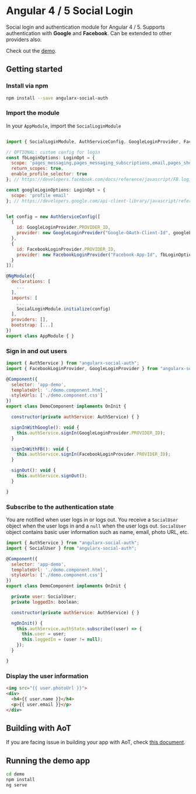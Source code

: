 # Angular 4 / 5 Social Login

Social login and authentication module for Angular 4 / 5. Supports authentication with **Google** and **Facebook**. Can be extended to other providers also.

Check out the [demo](https://abacritt.github.io/angularx-social-login/).

## Getting started

### Install via npm

```sh
npm install --save angularx-social-auth
```

### Import the module

In your `AppModule`, import the `SocialLoginModule`

```javascript

import { SocialLoginModule, AuthServiceConfig, GoogleLoginProvider, FacebookLoginProvider, LoginOpt } from "angular4-social-auth";

// OPTIONAL: custom config for login
const fbLoginOptions: LoginOpt = {
  scope: 'pages_messaging,pages_messaging_subscriptions,email,pages_show_list,manage_pages',
  return_scopes: true,
  enable_profile_selector: true
}; // https://developers.facebook.com/docs/reference/javascript/FB.login/v2.11

const googleLoginOptions: LoginOpt = {
  scope: 'profile email'
}; // https://developers.google.com/api-client-library/javascript/reference/referencedocs#gapiauth2clientconfig


let config = new AuthServiceConfig([
  {
    id: GoogleLoginProvider.PROVIDER_ID,
    provider: new GoogleLoginProvider("Google-OAuth-Client-Id", googleLoginOptions)
  },
  {
    id: FacebookLoginProvider.PROVIDER_ID,
    provider: new FacebookLoginProvider("Facebook-App-Id", fbLoginOptions)
  }
]);

@NgModule({
  declarations: [
    ...
  ],
  imports: [
    ...
    SocialLoginModule.initialize(config)
  ],
  providers: [],
  bootstrap: [...]
})
export class AppModule { }
```

### Sign in and out users

```javascript
import { AuthService } from "angularx-social-auth";
import { FacebookLoginProvider, GoogleLoginProvider } from "angularx-social-auth";

@Component({
  selector: 'app-demo',
  templateUrl: './demo.component.html',
  styleUrls: ['./demo.component.css']
})
export class DemoComponent implements OnInit {

  constructor(private authService: AuthService) { }

  signInWithGoogle(): void {
    this.authService.signIn(GoogleLoginProvider.PROVIDER_ID);
  }

  signInWithFB(): void {
    this.authService.signIn(FacebookLoginProvider.PROVIDER_ID);
  }

  signOut(): void {
    this.authService.signOut();
  }

}
```

### Subscribe to the authentication state

You are notified when user logs in or logs out. You receive a `SocialUser` object when the user logs in and a `null` when the user logs out. `SocialUser` object contains basic user information such as name, email, photo URL, etc.

```javascript
import { AuthService } from "angularx-social-auth";
import { SocialUser } from "angularx-social-auth";

@Component({
  selector: 'app-demo',
  templateUrl: './demo.component.html',
  styleUrls: ['./demo.component.css']
})
export class DemoComponent implements OnInit {

  private user: SocialUser;
  private loggedIn: boolean;

  constructor(private authService: AuthService) { }

  ngOnInit() {
    this.authService.authState.subscribe((user) => {
      this.user = user;
      this.loggedIn = (user != null);
    });
  }

}
```

### Display the user information

```html
<img src="{{ user.photoUrl }}">
<div>
  <h4>{{ user.name }}</h4>
  <p>{{ user.email }}</p>
</div>
```

## Building with AoT

If you are facing issue in building your app with AoT, check [this document](https://github.com/jarakkal/angularx-social-auth/blob/master/README.MD).

## Running the demo app

```sh
cd demo
npm install
ng serve
```
